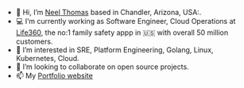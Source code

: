 
- 👋 Hi, I’m [Neel Thomas](https://www.linkedin.com/in/neel-thomas-646a27131/) based in Chandler, Arizona, USA:.
- 💻 I’m currently working as Software Engineer, Cloud Operations at [Life360](https://www.life360.com/), the no:1 family safety appp in :us: with overall 50 million customers.
- 👀 I’m interested in SRE, Platform Engineering, Golang, Linux, Kubernetes, Cloud.
- 💞️ I’m looking to collaborate on open source projects.
- 📫 My [Portfolio website](https://codeworks.cloud/)

<!---
qdnqn/qdnqn is a ✨ special ✨ repository because its `README.md` (this file) appears on your GitHub profile.
You can click the Preview link to take a look at your changes.
--->
